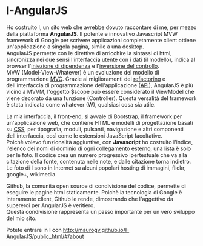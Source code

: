 I-AngularJS
================
  
Ho costruito I, un sito web che avrebbe dovuto raccontare di me, per mezzo della piattaforma **AngularJS**. Il potente e innovativo Javascript MVW framework di Google per scrivere applicazioni completamente client ottiene un'applicazione a singola pagina, simile a una desktop.  
AngularJS permette con le direttive di arricchire la sintassi di html, sincronizza nei due sensi l'interfaccia utente con i dati (il modello), indica al browser l'[iniezione di dipendenza](http://it.wikipedia.org/wiki/Dependency_injection) e l'[inversione del controllo](http://it.wikipedia.org/wiki/Inversion_of_Control).  
MVW (Model-View-Whatever) è un evoluzione del modello di programmazione [MVC](http://it.wikipedia.org/wiki/Model%E2%80%93view%E2%80%93controller). Grazie ai miglioramenti del [refactoring](http://it.wikipedia.org/wiki/Refactoring) e dell'interfaccia di programmazione dell'applicazione ([API](http://it.wikipedia.org/wiki/Application_programming_interface)), AngularJS è più vicino a MVVM, l'oggetto $scope può essere considerato il ViewModel che viene decorato da una funzione (Controller). Questa versalità del framework è stata indicata come whatever (W), qualsiasi cosa sia utile.  

La mia interfaccia, il front-end, si avvale di Bootstrap, il framework per un'applicazione web, che contiene HTML e modelli di progettazione basati su [CSS](http://it.wikipedia.org/wiki/CSS), per tipografia, moduli, pulsanti, navigazione e altri componenti dell'interfaccia, così come le estensioni JavaScript facoltative.  
Poichè volevo funzionalità aggiuntive, con **Javascript** ho costruito l'indice, l'elenco dei nomi di dominio di ogni collegamento esterno, una lista è solo per le foto. Il codice crea un numero progressivo ipertestuale che va alla citazione della fonte, contenuta nelle note, e dalle citazione torna indietro.  
Le foto di I sono in Internet su alcuni popolari hosting di immagini, flickr, google+, wikimedia.

Github, la comunità open source di condivisione del codice, permette di eseguire le pagine html staticamente. Poichè la tecnologia di Google è interamente client, Github le rende, dimostrando che l'aggettivo da supereroi per AngularJS è veritiero.    
Questa condivisione rappresenta un passo importante per un vero sviluppo del mio sito.

Potete entrare in I con http://maurogv.github.io/I-AngularJS/public_html/#/about
